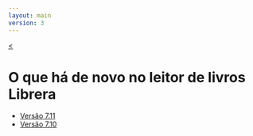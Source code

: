 ```yaml
---
layout: main
version: 3
---
```

[<](/wiki/pt)

# O que há de novo no leitor de livros Librera

* [Versão 7.11](/wiki/what-is-new/7.11/pt)
* [Versão 7.10](/wiki/what-is-new/7.10/pt)


    
